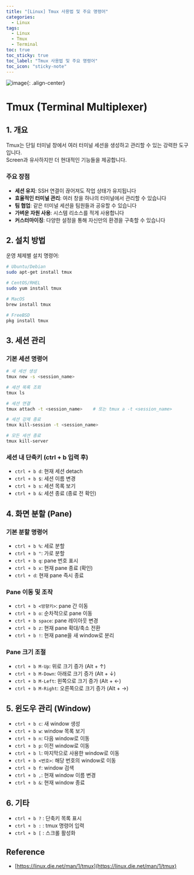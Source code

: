 ```yaml
---
title: "[Linux] Tmux 사용법 및 주요 명령어"
categories:
  - Linux
tags:
  - Linux
  - Tmux
  - Terminal
toc: true
toc_sticky: true
toc_label: "Tmux 사용법 및 주요 명령어"
toc_icon: "sticky-note"
---
```


![image](https://github.com/user-attachments/assets/1243d109-3cb6-4b51-9b7e-8bf269dae017){: .align-center}


# Tmux (Terminal Multiplexer)

## 1. 개요
Tmux는 단일 터미널 창에서 여러 터미널 세션을 생성하고 관리할 수 있는 강력한 도구입니다.<br>
Screen과 유사하지만 더 현대적인 기능들을 제공합니다.

### 주요 장점
- **세션 유지**: SSH 연결이 끊어져도 작업 상태가 유지됩니다
- **효율적인 터미널 관리**: 여러 창을 하나의 터미널에서 관리할 수 있습니다
- **팀 협업**: 같은 터미널 세션을 팀원들과 공유할 수 있습니다
- **가벼운 자원 사용**: 시스템 리소스를 적게 사용합니다
- **커스터마이징**: 다양한 설정을 통해 자신만의 환경을 구축할 수 있습니다

## 2. 설치 방법
운영 체제별 설치 명령어:
```bash
# Ubuntu/Debian
sudo apt-get install tmux

# CentOS/RHEL
sudo yum install tmux

# MacOS
brew install tmux

# FreeBSD
pkg install tmux
```

## 3. 세션 관리

### 기본 세션 명령어

```bash
# 새 세션 생성
tmux new -s <session_name>

# 세션 목록 조회
tmux ls

# 세션 연결
tmux attach -t <session_name>    # 또는 tmux a -t <session_name>

# 세션 강제 종료
tmux kill-session -t <session_name>

# 모든 세션 종료
tmux kill-server
```

### 세션 내 단축키 (ctrl + b 입력 후)
- `ctrl + b d`: 현재 세션 detach
- `ctrl + b $`: 세션 이름 변경
- `ctrl + b s`: 세션 목록 보기
- `ctrl + b &`: 세션 종료 (종료 전 확인)

## 4. 화면 분할 (Pane)

### 기본 분할 명령어
- `ctrl + b %`: 세로 분할
- `ctrl + b "`: 가로 분할
- `ctrl + b q`: pane 번호 표시
- `ctrl + b x`: 현재 pane 종료 (확인)
- `ctrl + d`: 현재 pane 즉시 종료

### Pane 이동 및 조작
- `ctrl + b <방향키>`: pane 간 이동
- `ctrl + b o`: 순차적으로 pane 이동
- `ctrl + b space`: pane 레이아웃 변경
- `ctrl + b z`: 현재 pane 확대/축소 전환
- `ctrl + b !`: 현재 pane을 새 window로 분리

### Pane 크기 조절
- `ctrl + b M-Up`: 위로 크기 증가 (Alt + ↑)
- `ctrl + b M-Down`: 아래로 크기 증가 (Alt + ↓)
- `ctrl + b M-Left`: 왼쪽으로 크기 증가 (Alt + ←)
- `ctrl + b M-Right`: 오른쪽으로 크기 증가 (Alt + →)

## 5. 윈도우 관리 (Window)
- `ctrl + b c`: 새 window 생성
- `ctrl + b w`: window 목록 보기
- `ctrl + b n`: 다음 window로 이동
- `ctrl + b p`: 이전 window로 이동
- `ctrl + b l`: 마지막으로 사용한 window로 이동
- `ctrl + b <번호>`: 해당 번호의 window로 이동
- `ctrl + b f`: window 검색
- `ctrl + b ,`: 현재 window 이름 변경
- `ctrl + b &`: 현재 window 종료

## 6. 기타
- `ctrl + b ?` : 단축키 목록 표시
- `ctrl + b :` : tmux 명령어 입력
- `ctrl + b [` : 스크롤 활성화

## Reference
- [https://linux.die.net/man/1/tmux](https://linux.die.net/man/1/tmux)
